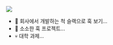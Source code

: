 
<img src="https://capsule-render.vercel.app/api?type=waving&height=200&text=HiThere!&fontAlign=80&fontAlignY=40&color=gradient" />


- 🔭 회사에서 개발하는 척 슬랙으로 훅 보기...
- 💬 소소한 훅 프로젝트...
- 💀 대학 과제...
